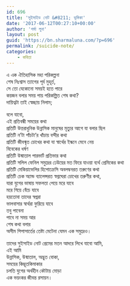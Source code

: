 ```yaml
---
id: 696
title: 'সুইসাইড নোট &#8211; ভূমিকা'
date: '2017-06-12T00:27:10+00:00'
author: 'শর্মা লুনা'
layout: post
guid: 'https://bn.sharmaluna.com/?p=696'
permalink: /suicide-note/
categories:
    - কবিতা
---
```


এ এক ঐতিহাসিক মহা পরিকল্পনা  
শেষ নিঃশ্বাস ত্যাগের পূর্ব মুহূর্ত,  
সে তো যেকোনো সময়ই হতে পারে  
কয়জন বলার সময় পায় পরিকল্পিত শেষ কথা?  
দায়িত্বটা তাই স্বেচ্ছায় নিলাম;

বলে যাবো,  
এই প্রতিবন্ধী সময়ের কথা  
প্রতিটি উত্তরাধুনিক উন্নাসিক মানুষের মৃত্যুর আগে যা বলার ছিল  
প্রতিটি ন’টা পাঁচটা’র খাঁচায় বন্দীর কথা  
প্রতিটি জীবন্মৃত চোখের কথা যা স্বার্থের ইন্ধনে মেনে নেয়  
বিবেকের ধর্ষণ  
প্রতিটি উন্মাতাল পারভার্ট প্রতিভার কথা  
প্রতিটি সলিল ফেনিল সমুদ্রের ঢেউয়ের মত ফিরে যাওয়া ব্যর্থ প্রেমিকের কথা  
প্রতিটি মেকিয়াভেলির হিপোক্রেসি অবলম্বনরত তরুণের কথা  
প্রতিটি চেক অ্যান্ড ব্যালেন্সরত স্বপ্নঘেরা চোখের তরুণীর কথা,  
যারা যুগের ভাষায় সফলতা পেয়ে মরে যাবে  
মরে গিয়ে বেঁচে যাবে  
হয়তোবা তাদের স্বপ্নরা  
ভালবাসার স্বার্থরা ফুরিয়ে যাবে  
তবু পাবেনা  
পাবে না সময় আর  
শেষ কথা বলার  
অসীম পিপাসার্তের তেষ্টা মেটেনা যেমন এক সমুদ্রেও।

তাদের সুইসাইড নোট প্রেমের মতন আদরে লিখে যাবো আমি,  
এই আমি  
উন্নাসিক, উন্মাতাল, অদ্ভুত বোকা,  
সময়ের কিম্ভূতকিমাকার  
চলতি যুগের অর্থহীন কৌটায় মোড়া  
এক ভয়ংকর জীবন্ত রসায়ন।